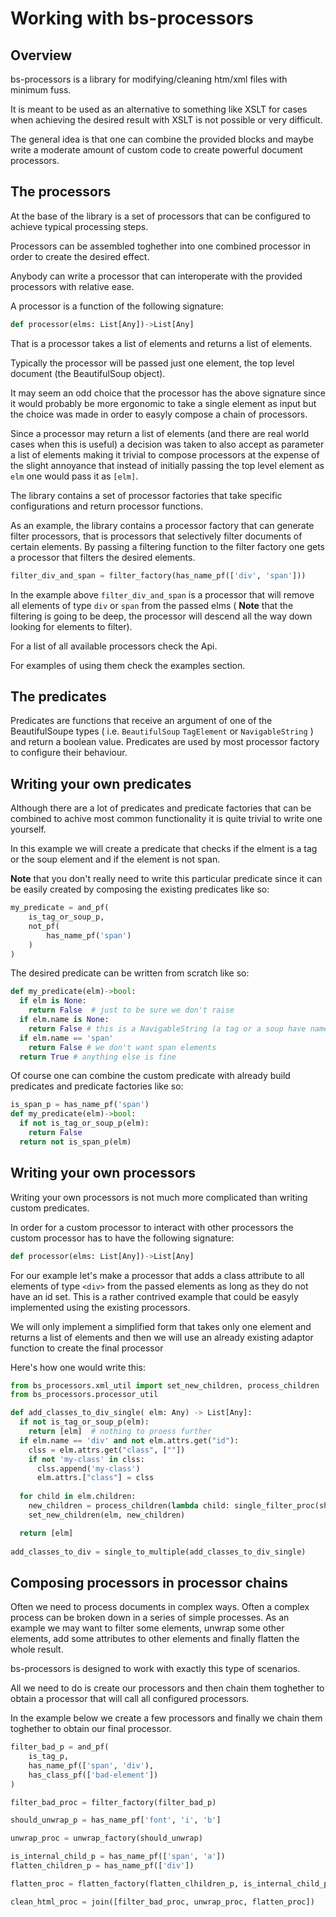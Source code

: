# Working with bs-processors

## Overview
bs-processors is a library for modifying/cleaning htm/xml files with minimum fuss.

It is meant to be used as an alternative to something like XSLT for cases when achieving the desired result with XSLT is not possible or very difficult.

The general idea is that one can combine the provided blocks and maybe write a moderate amount of custom code to create powerful document processors.

## The processors
At the base of the library is a set of processors that can be configured to achieve typical processing steps.

Processors can be assembled toghether into one combined processor in order to create the desired effect.

Anybody can write a processor that can interoperate with the provided processors with relative ease.

A processor is a function of the following signature:

```python
def processor(elms: List[Any])->List[Any]
```

That is a processor takes a list of elements and returns a list of elements.

Typically the processor will be passed just one element, the top level document (the BeautifulSoup object). 

It may seem an odd choice that the processor has the above signature since it would probably be more ergonomic to take a single element as input but the choice was made in order to easyly compose a chain of processors.

Since a processor may return a list of elements (and there are real world cases when this is useful) a decision was taken to also accept as parameter a list of elements making it trivial to compose processors at the expense of the slight annoyance that instead of initially passing the top level element as `elm` one would pass it as `[elm]`.

The library contains a set of processor factories that take specific configurations and return processor functions.

As an example, the library contains a processor factory that can generate filter processors, that is processors that selectively filter documents of certain elements. By passing a filtering function to the filter factory one gets a processor that filters the desired elements.

```python
filter_div_and_span = filter_factory(has_name_pf(['div', 'span']))
```

In the example above `filter_div_and_span` is a processor that will remove all elements of type `div` or `span` from the passed elms ( **Note** that the filtering is going to be deep, the processor will descend all the way down looking for elements to filter).

For a list of all available processors check the Api.

For examples of using them check the examples section.



## The predicates
Predicates are functions that receive an argument of one of the BeautifulSoupe types ( i.e. `BeautifulSoup` `TagElement` or `NavigableString` ) and return a boolean value.  Predicates are used by most processor factory to configure their behaviour.



## Writing your own predicates
Although there are a lot of predicates and predicate factories that can be combined to achive most common functionality it is quite trivial to write one yourself.

In this example we will create a predicate that checks if the elment is a tag or the soup element and if the element is not span.

**Note** that you don't really need to write this particular predicate since it can be easily created by composing the existing predicates like so:

```python
my_predicate = and_pf( 
    is_tag_or_soup_p, 
    not_pf(
        has_name_pf('span')
    )
)
```

The desired predicate can be written from scratch like so:

```python
def my_predicate(elm)->bool:
  if elm is None:
    return False  # just to be sure we don't raise
  if elm.name is None:
    return False # this is a NavigableString (a tag or a soup have name)
  if elm.name == 'span'
    return False # we don't want span elements
  return True # anything else is fine
```

Of course one can combine the custom predicate with already build predicates and predicate factories like so:

```python
is_span_p = has_name_pf('span')
def my_predicate(elm)->bool:
  if not is_tag_or_soup_p(elm):
    return False
  return not is_span_p(elm)
```



## Writing your own processors
Writing your own processors is not much more complicated than writing custom predicates.

In order for a custom processor to interact with other processors the custom processor has to have the following signature:

```python
def processor(elms: List[Any])->List[Any]
```

For our example let's make a processor that adds a class attribute to all elements of type `<div>` from the passed elements as long as they do not have an id set. This is a rather contrived example that could be easyly implemented using the existing processors.

We will only implement a simplified form that takes only one element and returns a list of elements and then we will use an already existing adaptor function to create the final processor

Here's how one would write this:

```python
from bs_processors.xml_util import set_new_children, process_children
from bs_processors.processor_util

def add_classes_to_div_single( elm: Any) -> List[Any]:
  if not is_tag_or_soup_p(elm):
    return [elm]  # nothing to proess further
  if elm.name == 'div' and not elm.attrs.get("id"):
    clss = elm.attrs.get("class", [""])
    if not 'my-class' in clss:
      clss.append('my-class')
      elm.attrs.["class"] = clss
      
  for child in elm.children:
    new_children = process_children(lambda child: single_filter_proc(should_filter, child), elm)
    set_new_children(elm, new_children)

  return [elm]
  
add_classes_to_div = single_to_multiple(add_classes_to_div_single)
```

## Composing processors in processor chains

Often we need to process documents in complex ways. Often a complex process can be broken down in a series of simple processes. As an example we may want to filter some elements, unwrap some other elements, add some attributes to other elements and finally flatten the whole result.

bs-processors is designed to work with exactly this type of scenarios.

All we need to do is create our processors and then chain them toghether to obtain a processor that will call all configured processors.

In the example below we create a few processors and finally we chain them toghether to obtain our final processor.

```python
filter_bad_p = and_pf( 
    is_tag_p, 
    has_name_pf(['span', 'div'),
    has_class_pf(['bad-element'])
)

filter_bad_proc = filter_factory(filter_bad_p)

should_unwrap_p = has_name_pf['font', 'i', 'b']

unwrap_proc = unwrap_factory(should_unwrap)

is_internal_child_p = has_name_pf(['span', 'a'])
flatten_children_p = has_name_pf(['div'])

flatten_proc = flatten_factory(flatten_clhildren_p, is_internal_child_p)

clean_html_proc = join([filter_bad_proc, unwrap_proc, flatten_proc])

```

